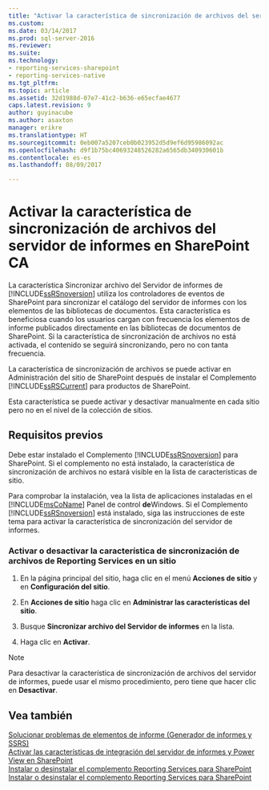 ```yaml
---
title: "Activar la característica de sincronización de archivos del servidor de informes en SharePoint CA | Documentos de Microsoft"
ms.custom: 
ms.date: 03/14/2017
ms.prod: sql-server-2016
ms.reviewer: 
ms.suite: 
ms.technology:
- reporting-services-sharepoint
- reporting-services-native
ms.tgt_pltfrm: 
ms.topic: article
ms.assetid: 32d1988d-07e7-41c2-b636-e65ecfae4677
caps.latest.revision: 9
author: guyinacube
ms.author: asaxton
manager: erikre
ms.translationtype: HT
ms.sourcegitcommit: 0eb007a5207ceb0b023952d5d9ef6d95986092ac
ms.openlocfilehash: d9f1b75bc40693248526282a6565db340930601b
ms.contentlocale: es-es
ms.lasthandoff: 08/09/2017

---
```

# <a name="activate-the-report-server-file-sync-feature-in-sharepoint-ca"></a>Activar la característica de sincronización de archivos del servidor de informes en SharePoint CA
  La característica Sincronizar archivo del Servidor de informes de [!INCLUDE[ssRSnoversion](../../includes/ssrsnoversion-md.md)] utiliza los controladores de eventos de SharePoint para sincronizar el catálogo del servidor de informes con los elementos de las bibliotecas de documentos. Esta característica es beneficiosa cuando los usuarios cargan con frecuencia los elementos de informe publicados directamente en las bibliotecas de documentos de SharePoint. Si la característica de sincronización de archivos no está activada, el contenido se seguirá sincronizando, pero no con tanta frecuencia.  
  
 La característica de sincronización de archivos se puede activar en Administración del sitio de SharePoint después de instalar el Complemento [!INCLUDE[ssRSCurrent](../../includes/ssrscurrent-md.md)] para productos de SharePoint.  
  
 Esta característica se puede activar y desactivar manualmente en cada sitio pero no en el nivel de la colección de sitios.  
  
## <a name="prerequisites"></a>Requisitos previos  
 Debe estar instalado el Complemento [!INCLUDE[ssRSnoversion](../../includes/ssrsnoversion-md.md)] para SharePoint. Si el complemento no está instalado, la característica de sincronización de archivos no estará visible en la lista de características de sitio.  
  
 Para comprobar la instalación, vea la lista de aplicaciones instaladas en el [!INCLUDE[msCoName](../../includes/msconame-md.md)] Panel de control **de**Windows. Si el Complemento [!INCLUDE[ssRSnoversion](../../includes/ssrsnoversion-md.md)] está instalado, siga las instrucciones de este tema para activar la característica de sincronización del servidor de informes.  
  
### <a name="to-activate-or-deactivate-the-reporting-services-file-sync-feature-on-a-site"></a>Activar o desactivar la característica de sincronización de archivos de Reporting Services en un sitio  
  
1.  En la página principal del sitio, haga clic en el menú **Acciones de sitio** y en **Configuración del sitio**.  
  
2.  En **Acciones de sitio** haga clic en **Administrar las características del sitio**.  
  
3.  Busque **Sincronizar archivo del Servidor de informes** en la lista.  
  
4.  Haga clic en **Activar**.  
  
> [!NOTE]  
>  Para desactivar la característica de sincronización de archivos del servidor de informes, puede usar el mismo procedimiento, pero tiene que hacer clic en **Desactivar**.  
  
## <a name="see-also"></a>Vea también  
 [Solucionar problemas de elementos de informe (Generador de informes y SSRS)](http://msdn.microsoft.com/en-us/d9fe1932-46e7-421b-a8a9-4c54d9576e94)   
 [Activar las características de integración del servidor de informes y Power View en SharePoint](../../reporting-services/report-server-sharepoint/site-collection-features-report-server-and-power-view.md)   
 [Instalar o desinstalar el complemento Reporting Services para SharePoint](../../reporting-services/install-windows/install-or-uninstall-the-reporting-services-add-in-for-sharepoint.md)   
 [Instalar o desinstalar el complemento Reporting Services para SharePoint](../../reporting-services/install-windows/install-or-uninstall-the-reporting-services-add-in-for-sharepoint.md)  
  
  
